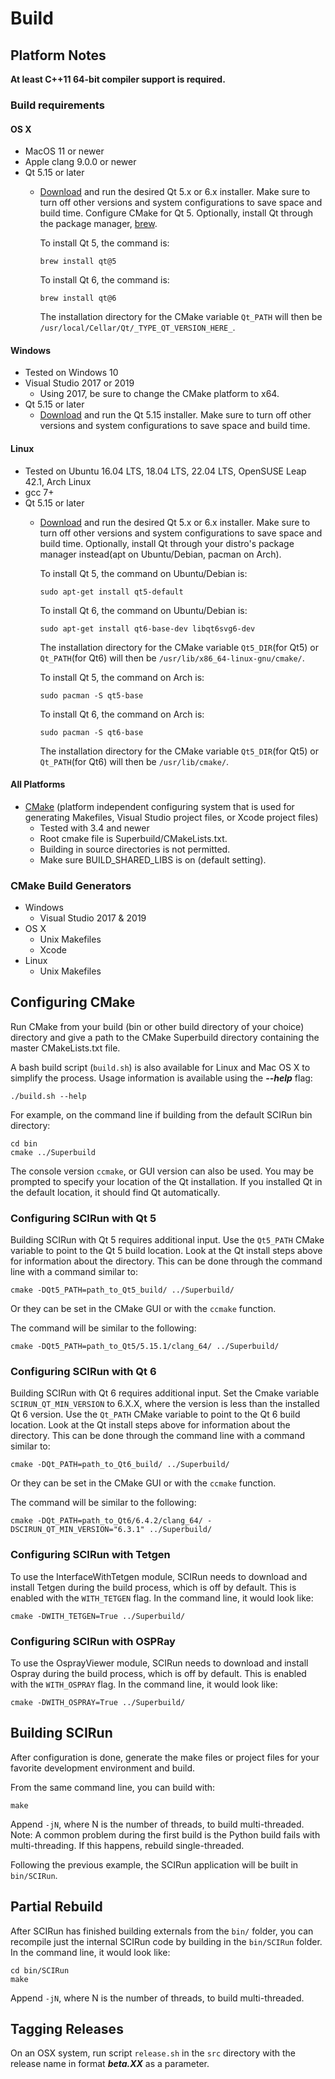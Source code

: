 # Build

## Platform Notes

**At least C++11 64-bit compiler support is required.**

### Build requirements

#### OS X
  - MacOS 11 or newer
  - Apple clang 9.0.0 or newer
  - Qt 5.15 or later
    + [Download](https://download.qt.io/archive/qt/) and run the desired Qt 5.x or 6.x installer.  Make sure to turn off other versions and system configurations to save space and build time.  Configure CMake for Qt 5.
      Optionally, install Qt through the package manager, [brew](https://brew.sh/).

      To install Qt 5, the command is:
      ```Tetgen
      brew install qt@5
      ```
      To install Qt 6, the command is:
      ```
      brew install qt@6
      ```
      The installation directory for the CMake variable `Qt_PATH` will then be `/usr/local/Cellar/Qt/_TYPE_QT_VERSION_HERE_`.

#### Windows
  - Tested on Windows 10
  - Visual Studio 2017 or 2019
    + Using 2017, be sure to change the CMake platform to x64.
  - Qt 5.15 or later
    + [Download](https://download.qt.io/archive/qt/) and run the Qt 5.15 installer.  Make sure to turn off other versions and system configurations to save space and build time.


#### Linux
  - Tested on Ubuntu 16.04 LTS, 18.04 LTS, 22.04 LTS, OpenSUSE Leap 42.1, Arch Linux
  - gcc 7+
  - Qt 5.15 or later
    + [Download](https://download.qt.io/archive/qt/) and run the desired Qt 5.x or 6.x installer.  Make sure to turn off other versions and system configurations to save space and build time. 
      Optionally, install Qt through your distro's package manager instead(apt on Ubuntu/Debian, pacman on Arch). 

      To install Qt 5, the command on Ubuntu/Debian is:
      ```
      sudo apt-get install qt5-default
      ```
      To install Qt 6, the command on Ubuntu/Debian is:
      ```
      sudo apt-get install qt6-base-dev libqt6svg6-dev
      ```
      The installation directory for the CMake variable `Qt5_DIR`(for Qt5) or `Qt_PATH`(for Qt6) will then be `/usr/lib/x86_64-linux-gnu/cmake/`.

      To install Qt 5, the command on Arch is:
      ```
      sudo pacman -S qt5-base
      ```
      To install Qt 6, the command on Arch is:
      ```
      sudo pacman -S qt6-base
      ```
      The installation directory for the CMake variable `Qt5_DIR`(for Qt5) or `Qt_PATH`(for Qt6) will then be `/usr/lib/cmake/`.

#### All Platforms
  - [CMake](https://cmake.org/) (platform independent configuring system that is used for generating Makefiles, Visual Studio project files, or Xcode project files)
    + Tested with 3.4 and newer
    + Root cmake file is Superbuild/CMakeLists.txt.
    + Building in source directories is not permitted.
    + Make sure BUILD_SHARED_LIBS is on (default setting).

### CMake Build Generators
* Windows
  - Visual Studio 2017 & 2019
* OS X
  - Unix Makefiles
  - Xcode
* Linux
  - Unix Makefiles
  
## Configuring CMake
Run CMake from your build (bin or other build directory of your choice) directory and give a path to the CMake Superbuild directory containing the master CMakeLists.txt file.

A bash build script (`build.sh`) is also available for Linux and Mac OS X to simplify the process.
Usage information is available using the ***--help*** flag:

```
./build.sh --help
```

For example, on the command line if building from the default SCIRun bin directory:

```
cd bin
cmake ../Superbuild
```

The console version `ccmake`, or GUI version can also be used.
You may be prompted to specify your location of the Qt installation.
If you installed Qt in the default location, it should find Qt automatically.

### Configuring SCIRun with Qt 5

Building SCIRun with Qt 5 requires additional input. Use the `Qt5_PATH` CMake variable to point to the Qt 5 build location. Look at the Qt install steps above for information about the directory. This can be done through the command line with a command similar to:
```
cmake -DQt5_PATH=path_to_Qt5_build/ ../Superbuild/
```
Or they can be set in the CMake GUI or with the `ccmake` function.

The command will be similar to the following:
```
cmake -DQt5_PATH=path_to_Qt5/5.15.1/clang_64/ ../Superbuild/
```

### Configuring SCIRun with Qt 6

Building SCIRun with Qt 6 requires additional input. Set the Cmake variable `SCIRUN_QT_MIN_VERSION` to 6.X.X, where the version is less than the installed Qt 6 version. Use the `Qt_PATH` CMake variable to point to the Qt 6 build location. Look at the Qt install steps above for information about the directory. This can be done through the command line with a command similar to:
```
cmake -DQt_PATH=path_to_Qt6_build/ ../Superbuild/
```
Or they can be set in the CMake GUI or with the `ccmake` function.

The command will be similar to the following:
```
cmake -DQt_PATH=path_to_Qt6/6.4.2/clang_64/ -DSCIRUN_QT_MIN_VERSION="6.3.1" ../Superbuild/
```

### Configuring SCIRun with Tetgen
To use the InterfaceWithTetgen module, SCIRun needs to download and install Tetgen during the build process, which is off by default. This is enabled with the `WITH_TETGEN` flag. In the command line, it would look like:
```
cmake -DWITH_TETGEN=True ../Superbuild/
```

### Configuring SCIRun with OSPRay
To use the OsprayViewer module, SCIRun needs to download and install Ospray during the build process, which is off by default. This is enabled with the `WITH_OSPRAY` flag. In the command line, it would look like:
```
cmake -DWITH_OSPRAY=True ../Superbuild/
```

## Building SCIRun
After configuration is done, generate the make files or project files for your favorite development environment and build.

From the same command line, you can build with:
```
make
```

Append `-jN`, where N is the number of threads, to build multi-threaded.
Note: A common problem during the first build is the Python build fails with multi-threading. If this happens, rebuild single-threaded.

Following the previous example, the SCIRun application will be built in `bin/SCIRun`.

## Partial Rebuild
After SCIRun has finished building externals from the `bin/` folder, you can recompile just the internal SCIRun code by building in the `bin/SCIRun` folder. In the command line, it would look like:
```
cd bin/SCIRun
make
```
Append `-jN`, where N is the number of threads, to build multi-threaded.

## Tagging Releases
On an OSX system, run script `release.sh` in the `src` directory with the release name in format ***beta.XX*** as a parameter.
